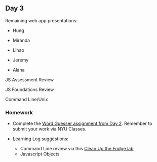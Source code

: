 ## Day 3

Remaining web app presentations:
* Hung

* Miranda

* Lihao

* Jeremy

* Alana

JS Assessment Review

JS Foundations Review

Command Line/Unix

### Homework

* Complete the [Word Guesser assignment from Day 2](https://github.com/IDMNYU/dynamicwebappsfall18/blob/master/02_Sept6_Class2/day2.md). Remember to submit your work via NYU Classes.

* Learning Log suggestions:
  * Command Line review via this [Clean Up the Fridge lab](https://github.com/sarahrose26/command-line-refrigerator-lab)
  * Javascript Objects
  
